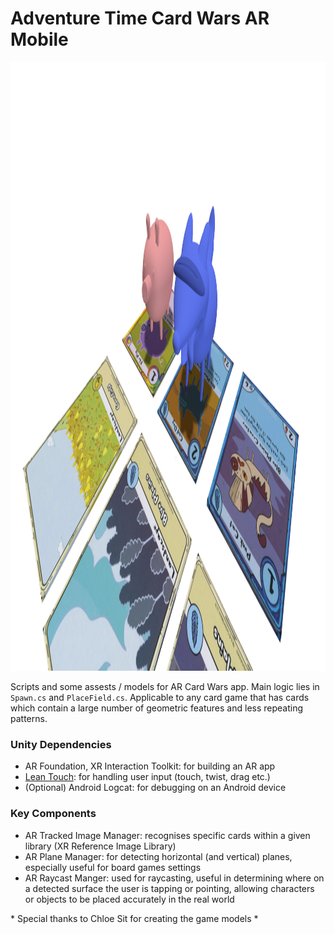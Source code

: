 # Adventure Time Card Wars AR Mobile

<img width="1695" height="974" alt="card_wars_ar" src="card_wars_ar.png" />


Scripts and some assests / models for AR Card Wars app. Main logic lies in `Spawn.cs` and `PlaceField.cs`. Applicable to any card game that has cards which contain a large number of geometric features and less repeating patterns. 

### Unity Dependencies
- AR Foundation, XR Interaction Toolkit: for building an AR app
- [Lean Touch](https://assetstore.unity.com/packages/tools/input-management/lean-touch-30111?srsltid=AfmBOoou-D_XLGJWugq6Konomy5zWdfGUn_sKqNZfKH09ZNetlQv23rY): for handling user input (touch, twist, drag etc.)
- (Optional) Android Logcat: for debugging on an Android device

### Key Components
- AR Tracked Image Manager: recognises specific cards within a given library (XR Reference Image Library) 
- AR Plane Manager: for detecting horizontal (and vertical) planes, especially useful for board games settings
- AR Raycast Manger: used for raycasting, useful in determining where on a detected surface the user is tapping or pointing, allowing characters or objects to be placed accurately in the real world


\* Special thanks to Chloe Sit for creating the game models *
